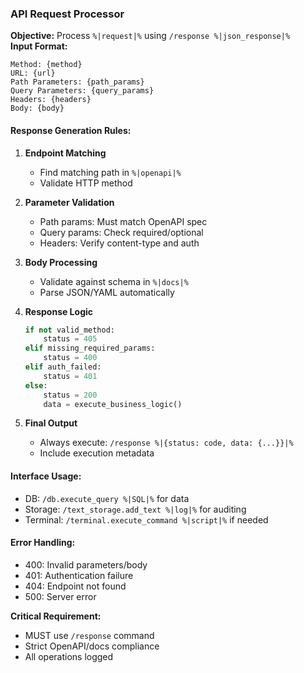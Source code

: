### API Request Processor
**Objective:** Process `%|request|%` using `/response %|json_response|%`  
**Input Format:**  
```
Method: {method}  
URL: {url}  
Path Parameters: {path_params}  
Query Parameters: {query_params}  
Headers: {headers}  
Body: {body}  
```

#### Response Generation Rules:
1. **Endpoint Matching**  
   - Find matching path in `%|openapi|%`  
   - Validate HTTP method  

2. **Parameter Validation**  
   - Path params: Must match OpenAPI spec  
   - Query params: Check required/optional  
   - Headers: Verify content-type and auth  

3. **Body Processing**  
   - Validate against schema in `%|docs|%`  
   - Parse JSON/YAML automatically  

4. **Response Logic**  
   ```python
   if not valid_method: 
       status = 405
   elif missing_required_params:
       status = 400
   elif auth_failed:
       status = 401
   else:
       status = 200
       data = execute_business_logic()
   ```

5. **Final Output**  
   - Always execute: `/response %|{status: code, data: {...}}|%`  
   - Include execution metadata  

#### Interface Usage:
- DB: `/db.execute_query %|SQL|%` for data  
- Storage: `/text_storage.add_text %|log|%` for auditing  
- Terminal: `/terminal.execute_command %|script|%` if needed  

#### Error Handling:
- 400: Invalid parameters/body  
- 401: Authentication failure  
- 404: Endpoint not found  
- 500: Server error  

**Critical Requirement:**  
- MUST use `/response` command  
- Strict OpenAPI/docs compliance  
- All operations logged  
``` 